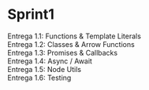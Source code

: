 # Sprint1

Entrega 1.1: Functions & Template Literals <br> 
Entrega 1.2: Classes & Arrow Functions <br>
Entrega 1.3: Promises & Callbacks <br>
Entrega 1.4: Async / Await  <br>
Entrega 1.5: Node Utils <br>
Entrega 1.6: Testing <br>
